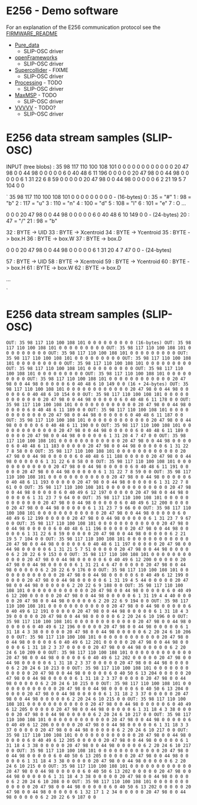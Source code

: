 # E256 - Demo software

For an explanation of the E256 communication protocol see the [FIRMWARE_README](../Firmware/README.md "FIRMWARE_README")

- [Pure_data](http://puredata.info/downloads "puredata.info")
  - SLIP-OSC driver
- [openFrameworks](https://openframeworks.cc/ "openFrameworks.cc")
  - SLIP-OSC driver
- [Supercollider](https://supercollider.github.io/ "Supercollider.io") - FIXME
  - SLIP-OSC driver
- [Processing](https://processing.org/ "Processing.org") - TODO
  - SLIP-OSC driver
- [MaxMSP](https://cycling74.com/ "cycling74.com") - TODO
  - SLIP-OSC driver
- [VVVVV](https://vvvv.org/downloads "vvvv.org") - TODO?
  - SLIP-OSC driver

# E256 data stream samples (SLIP-OSC)


INPUT (tree blobs) : 35 98 117 110 100 108 101 0 0 0 0 0 0 0 0 0 0 0 0 20 47 98 0 0 44 98 0 0 0 0 0 6 0 40 48 6 11 196 0 0 0 0 0 20 47 98 0 0 44 98 0 0 0 0 0 6 1 31 22 6 8 59 0 0 0 0 0 20 47 98 0 0 44 98 0 0 0 0 0 6 2 21 19 5 7 104 0 0


`
35 98 117 110 100 108 101 0 0 0 0 0 0 0 0 0 - (16-bytes)
0 : 35 = "#"
1 : 98 = "b"
2 : 117 = "u"
3 : 110 = "n"
4 : 100 = "d"
5 : 108 = "l"
6 : 101 = "e"
7 : O ...

0 0 0 20 47 98 0 0 44 98 0 0 0 0 0 6 0 40 48 6 10 149 0 0 - (24-bytes)
20 : 47 = "/"
21 : 98 = "b"

32 : BYTE -> UID
33 : BYTE -> Xcentroid
34 : BYTE -> Ycentroid
35 : BYTE -> box.H
36 : BYTE -> box.W
37 : BYTE -> box.D


0 0 0 20 47 98 0 0 44 98 0 0 0 0 0 6 1 31 20 4  7 47  0 0 - (24-bytes)

57 : BYTE -> UID
58 : BYTE -> Xcentroid
59 : BYTE -> Ycentroid
60 : BYTE -> box.H
61 : BYTE -> box.W
62 : BYTE -> box.D

...

`

# E256 data stream samples (SLIP-OSC)

`
OUT: 35 98 117 110 100 108 101 0 0 0 0 0 0 0 0 0 (16-bytes)
OUT: 35 98 117 110 100 108 101 0 0 0 0 0 0 0 0 0
OUT: 35 98 117 110 100 108 101 0 0 0 0 0 0 0 0 0
OUT: 35 98 117 110 100 108 101 0 0 0 0 0 0 0 0 0
OUT: 35 98 117 110 100 108 101 0 0 0 0 0 0 0 0 0
OUT: 35 98 117 110 100 108 101 0 0 0 0 0 0 0 0 0
OUT: 35 98 117 110 100 108 101 0 0 0 0 0 0 0 0 0
OUT: 35 98 117 110 100 108 101 0 0 0 0 0 0 0 0 0
OUT: 35 98 117 110 100 108 101 0 0 0 0 0 0 0 0 0
OUT: 35 98 117 110 100 108 101 0 0 0 0 0 0 0 0 0
OUT: 35 98 117 110 100 108 101 0 0 0 0 0 0 0 0 0 0 0 0 20 47 98 0 0 44 98 0 0 0 0 0 6 0 40 48 6 10 149 0 0 (16 + 24-bytes)
OUT: 35 98 117 110 100 108 101 0 0 0 0 0 0 0 0 0 0 0 0 20 47 98 0 0 44 98 0 0 0 0 0 6 0 40 48 6 10 154 0 0
OUT: 35 98 117 110 100 108 101 0 0 0 0 0 0 0 0 0 0 0 0 20 47 98 0 0 44 98 0 0 0 0 0 6 0 40 48 6 11 178 0 0
OUT: 35 98 117 110 100 108 101 0 0 0 0 0 0 0 0 0 0 0 0 20 47 98 0 0 44 98 0 0 0 0 0 6 0 40 48 6 11 189 0 0
OUT: 35 98 117 110 100 108 101 0 0 0 0 0 0 0 0 0 0 0 0 20 47 98 0 0 44 98 0 0 0 0 0 6 0 40 48 6 11 187 0 0
OUT: 35 98 117 110 100 108 101 0 0 0 0 0 0 0 0 0 0 0 0 20 47 98 0 0 44 98 0 0 0 0 0 6 0 40 48 6 11 190 0 0
OUT: 35 98 117 110 100 108 101 0 0 0 0 0 0 0 0 0 0 0 0 20 47 98 0 0 44 98 0 0 0 0 0 6 0 40 48 6 11 189 0 0 0 0 0 20 47 98 0 0 44 98 0 0 0 0 0 6 1 31 20 4 7 47 0 0
OUT: 35 98 117 110 100 108 101 0 0 0 0 0 0 0 0 0 0 0 0 20 47 98 0 0 44 98 0 0 0 0 0 6 0 40 48 6 11 183 0 0 0 0 0 20 47 98 0 0 44 98 0 0 0 0 0 6 1 31 22 7 8 58 0 0
OUT: 35 98 117 110 100 108 101 0 0 0 0 0 0 0 0 0 0 0 0 20 47 98 0 0 44 98 0 0 0 0 0 6 0 40 48 6 11 188 0 0 0 0 0 20 47 98 0 0 44 98 0 0 0 0 0 6 1 31 22 6 8 58 0 0
OUT: 35 98 117 110 100 108 101 0 0 0 0 0 0 0 0 0 0 0 0 20 47 98 0 0 44 98 0 0 0 0 0 6 0 40 48 6 11 191 0 0 0 0 0 20 47 98 0 0 44 98 0 0 0 0 0 6 1 31 22 7 8 59 0 0
OUT: 35 98 117 110 100 108 101 0 0 0 0 0 0 0 0 0 0 0 0 20 47 98 0 0 44 98 0 0 0 0 0 6 0 40 48 6 11 193 0 0 0 0 0 20 47 98 0 0 44 98 0 0 0 0 0 6 1 31 22 7 8 61 0 0
OUT: 35 98 117 110 100 108 101 0 0 0 0 0 0 0 0 0 0 0 0 20 47 98 0 0 44 98 0 0 0 0 0 6 0 40 49 6 12 197 0 0 0 0 0 20 47 98 0 0 44 98 0 0 0 0 0 6 1 31 23 7 9 64 0 0
OUT: 35 98 117 110 100 108 101 0 0 0 0 0 0 0 0 0 0 0 0 20 47 98 0 0 44 98 0 0 0 0 0 6 0 40 49 6 12 200 0 0 0 0 0 20 47 98 0 0 44 98 0 0 0 0 0 6 1 31 23 7 9 66 0 0
OUT: 35 98 117 110 100 108 101 0 0 0 0 0 0 0 0 0 0 0 0 20 47 98 0 0 44 98 0 0 0 0 0 6 0 40 49 6 12 199 0 0 0 0 0 20 47 98 0 0 44 98 0 0 0 0 0 6 1 31 23 7 9 67 0 0
OUT: 35 98 117 110 100 108 101 0 0 0 0 0 0 0 0 0 0 0 0 20 47 98 0 0 44 98 0 0 0 0 0 6 0 40 48 6 11 196 0 0 0 0 0 20 47 98 0 0 44 98 0 0 0 0 0 6 1 31 22 6 8 59 0 0 0 0 0 20 47 98 0 0 44 98 0 0 0 0 0 6 2 21 19 5 7 104 0 0
OUT: 35 98 117 110 100 108 101 0 0 0 0 0 0 0 0 0 0 0 0 20 47 98 0 0 44 98 0 0 0 0 0 6 0 40 48 6 11 197 0 0 0 0 0 20 47 98 0 0 44 98 0 0 0 0 0 6 1 31 21 5 7 51 0 0 0 0 0 20 47 98 0 0 44 98 0 0 0 0 0 6 2 20 22 6 9 153 0 0
OUT: 35 98 117 110 100 108 101 0 0 0 0 0 0 0 0 0 0 0 0 20 47 98 0 0 44 98 0 0 0 0 0 6 0 40 49 6 12 200 0 0 0 0 0 20 47 98 0 0 44 98 0 0 0 0 0 6 1 31 21 4 6 47 0 0 0 0 0 20 47 98 0 0 44 98 0 0 0 0 0 6 2 20 22 6 9 176 0 0
OUT: 35 98 117 110 100 108 101 0 0 0 0 0 0 0 0 0 0 0 0 20 47 98 0 0 44 98 0 0 0 0 0 6 0 40 49 6 12 199 0 0 0 0 0 20 47 98 0 0 44 98 0 0 0 0 0 6 1 31 19 4 5 44 0 0 0 0 0 20 47 98 0 0 44 98 0 0 0 0 0 6 2 20 22 6 9 188 0 0
OUT: 35 98 117 110 100 108 101 0 0 0 0 0 0 0 0 0 0 0 0 20 47 98 0 0 44 98 0 0 0 0 0 6 0 40 49 6 12 200 0 0 0 0 0 20 47 98 0 0 44 98 0 0 0 0 0 6 1 31 19 4 4 40 0 0 0 0 0 20 47 98 0 0 44 98 0 0 0 0 0 6 2 20 22 6 9 194 0 0
OUT: 35 98 117 110 100 108 101 0 0 0 0 0 0 0 0 0 0 0 0 20 47 98 0 0 44 98 0 0 0 0 0 6 0 40 49 6 12 191 0 0 0 0 0 20 47 98 0 0 44 98 0 0 0 0 0 6 1 31 18 4 3 39 0 0 0 0 0 20 47 98 0 0 44 98 0 0 0 0 0 6 2 20 24 6 10 196 0 0
OUT: 35 98 117 110 100 108 101 0 0 0 0 0 0 0 0 0 0 0 0 20 47 98 0 0 44 98 0 0 0 0 0 6 0 40 49 6 12 196 0 0 0 0 0 20 47 98 0 0 44 98 0 0 0 0 0 6 1 31 18 4 3 38 0 0 0 0 0 20 47 98 0 0 44 98 0 0 0 0 0 6 2 20 24 6 10 206 0 0
OUT: 35 98 117 110 100 108 101 0 0 0 0 0 0 0 0 0 0 0 0 20 47 98 0 0 44 98 0 0 0 0 0 6 0 40 49 6 12 201 0 0 0 0 0 20 47 98 0 0 44 98 0 0 0 0 0 6 1 31 18 2 3 37 0 0 0 0 0 20 47 98 0 0 44 98 0 0 0 0 0 6 2 20 24 6 10 209 0 0
OUT: 35 98 117 110 100 108 101 0 0 0 0 0 0 0 0 0 0 0 0 20 47 98 0 0 44 98 0 0 0 0 0 6 0 40 49 6 12 202 0 0 0 0 0 20 47 98 0 0 44 98 0 0 0 0 0 6 1 31 18 2 3 37 0 0 0 0 0 20 47 98 0 0 44 98 0 0 0 0 0 6 2 20 24 6 10 213 0 0
OUT: 35 98 117 110 100 108 101 0 0 0 0 0 0 0 0 0 0 0 0 20 47 98 0 0 44 98 0 0 0 0 0 6 0 40 50 6 13 204 0 0 0 0 0 20 47 98 0 0 44 98 0 0 0 0 0 6 1 31 18 2 3 37 0 0 0 0 0 20 47 98 0 0 44 98 0 0 0 0 0 6 2 20 24 6 10 215 0 0
OUT: 35 98 117 110 100 108 101 0 0 0 0 0 0 0 0 0 0 0 0 20 47 98 0 0 44 98 0 0 0 0 0 6 0 40 50 6 13 204 0 0 0 0 0 20 47 98 0 0 44 98 0 0 0 0 0 6 1 31 18 2 3 37 0 0 0 0 0 20 47 98 0 0 44 98 0 0 0 0 0 6 2 20 24 6 10 215 0 0
OUT: 35 98 117 110 100 108 101 0 0 0 0 0 0 0 0 0 0 0 0 20 47 98 0 0 44 98 0 0 0 0 0 6 0 40 49 6 12 205 0 0 0 0 0 20 47 98 0 0 44 98 0 0 0 0 0 6 1 31 18 4 3 38 0 0 0 0 0 20 47 98 0 0 44 98 0 0 0 0 0 6 2 20 24 6 10 217 0 0
OUT: 35 98 117 110 100 108 101 0 0 0 0 0 0 0 0 0 0 0 0 20 47 98 0 0 44 98 0 0 0 0 0 6 0 40 49 6 12 206 0 0 0 0 0 20 47 98 0 0 44 98 0 0 0 0 0 6 1 31 18 3 3 37 0 0 0 0 0 20 47 98 0 0 44 98 0 0 0 0 0 6 2 20 24 6 10 217 0 0
OUT: 35 98 117 110 100 108 101 0 0 0 0 0 0 0 0 0 0 0 0 20 47 98 0 0 44 98 0 0 0 0 0 6 0 40 49 6 12 205 0 0 0 0 0 20 47 98 0 0 44 98 0 0 0 0 0 6 1 31 18 4 3 38 0 0 0 0 0 20 47 98 0 0 44 98 0 0 0 0 0 6 2 20 24 6 10 217 0 0
OUT: 35 98 117 110 100 108 101 0 0 0 0 0 0 0 0 0 0 0 0 20 47 98 0 0 44 98 0 0 0 0 0 6 0 40 50 6 13 205 0 0 0 0 0 20 47 98 0 0 44 98 0 0 0 0 0 6 1 31 18 4 3 38 0 0 0 0 0 20 47 98 0 0 44 98 0 0 0 0 0 6 2 20 24 6 10 215 0 0
OUT: 35 98 117 110 100 108 101 0 0 0 0 0 0 0 0 0 0 0 0 20 47 98 0 0 44 98 0 0 0 0 0 6 0 40 50 6 13 202 0 0 0 0 0 20 47 98 0 0 44 98 0 0 0 0 0 6 1 31 18 4 3 38 0 0 0 0 0 20 47 98 0 0 44 98 0 0 0 0 0 6 2 20 24 6 10 208 0 0
OUT: 35 98 117 110 100 108 101 0 0 0 0 0 0 0 0 0 0 0 0 20 47 98 0 0 44 98 0 0 0 0 0 6 0 40 50 6 13 202 0 0 0 0 0 20 47 98 0 0 44 98 0 0 0 0 0 6 1 32 17 1 2 34 0 0 0 0 0 20 47 98 0 0 44 98 0 0 0 0 0 6 2 20 22 6 9 187 0 0
`
